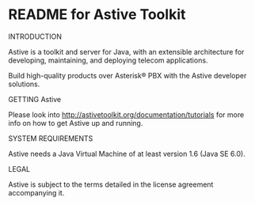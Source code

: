 README for Astive Toolkit
===========================

INTRODUCTION

Astive is a toolkit and server for Java, with an extensible architecture for 
developing, maintaining, and deploying telecom applications.

Build high-quality products over Asterisk® PBX with the Astive developer 
solutions.

GETTING Astive

Please look into http://astivetoolkit.org/documentation/tutorials
for more info on how to get Astive up and running.

SYSTEM REQUIREMENTS

Astive needs a Java Virtual Machine of at least version 1.6
(Java SE 6.0).

LEGAL

Astive is subject to the terms detailed in the license agreement
accompanying it.
